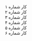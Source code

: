 <!DOCTYPE html>
<html lang="fa">
<hea
<meta charset="UTF-8
<title>کارت‌های کار</title
<style
    font-family: sa
    directio
    background-color: #eef
    padding: 20  .
    dis
    flex-wrap: wr
    gap: 15
    background: whi
    padding: 20px;
    border-radius: 12p
    box-shadow: 0 2px 10px rgba(0,0,0,0.1);
    max-width: 600px;
    margin: auto;
  }
  .card {
    flex: 1 1 calc(33% - 15px);
    min-width: 120px;
    background-color: #3498db;
    color: white;
    padding: 15px;
    border-radius: 8px;
    text-align: center;
    transition: transform 0.3s ease, background 0.3s ease;
  }
  .card:hover 
    background-color: #2980b9;
    transform: translateY(-5px);
  }
</style>
</head>
<body>

<div class="box">
  <div class="card">کار شماره ۱</div>
  <div class="card">کار شماره ۲</div>
  <div class="card">کار شماره ۳</div>
  <div class="card">کار شماره ۴</div>
  <div class="card">کار شماره ۵</div>
  <div class="card">کار شماره ۶</div>
</div>

</body>
</html>
